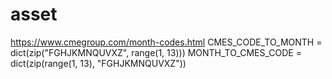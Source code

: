 # asset





https://www.cmegroup.com/month-codes.html
CMES_CODE_TO_MONTH = dict(zip("FGHJKMNQUVXZ", range(1, 13)))
MONTH_TO_CMES_CODE = dict(zip(range(1, 13), "FGHJKMNQUVXZ"))